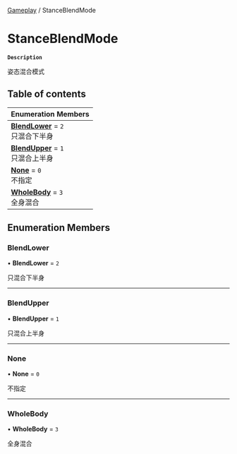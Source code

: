 [Gameplay](../modules/Gameplay.Gameplay.md) / StanceBlendMode

# StanceBlendMode <Badge type="tip" text="Enumeration" />

**`Description`**

姿态混合模式

## Table of contents

| Enumeration Members                                                                       |
| :---------------------------------------------------------------------------------------- |
| **[BlendLower](Gameplay.Gameplay.StanceBlendMode.md#blendlower)** = `2` <br> 只混合下半身 |
| **[BlendUpper](Gameplay.Gameplay.StanceBlendMode.md#blendupper)** = `1` <br> 只混合上半身 |
| **[None](Gameplay.Gameplay.StanceBlendMode.md#none)** = `0` <br> 不指定                   |
| **[WholeBody](Gameplay.Gameplay.StanceBlendMode.md#wholebody)** = `3` <br> 全身混合       |

## Enumeration Members

### BlendLower

• **BlendLower** = `2`

只混合下半身

---

### BlendUpper

• **BlendUpper** = `1`

只混合上半身

---

### None

• **None** = `0`

不指定

---

### WholeBody

• **WholeBody** = `3`

全身混合
